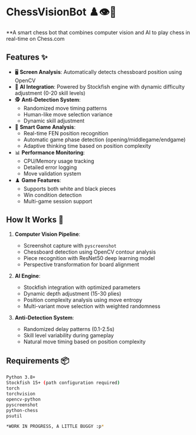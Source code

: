# ChessVisionBot ♟️👁️🤖

**A smart chess bot that combines computer vision and AI to play chess in real-time on Chess.com

## Features ✨
- 🖥️ **Screen Analysis**: Automatically detects chessboard position using OpenCV
- 🤖 **AI Integration**: Powered by Stockfish engine with dynamic difficulty adjustment (0-20 skill levels)
- 🕵️ **Anti-Detection System**: 
  - Randomized move timing patterns
  - Human-like move selection variance
  - Dynamic skill adjustment
- 🧠 **Smart Game Analysis**:
  - Real-time FEN position recognition
  - Automatic game phase detection (opening/middlegame/endgame)
  - Adaptive thinking time based on position complexity
- 📊 **Performance Monitoring**:
  - CPU/Memory usage tracking
  - Detailed error logging
  - Move validation system
- ♟️ **Game Features**:
  - Supports both white and black pieces
  - Win condition detection
  - Multi-game session support

## How It Works 🔧
1. **Computer Vision Pipeline**:
   - Screenshot capture with `pyscreenshot`
   - Chessboard detection using OpenCV contour analysis
   - Piece recognition with ResNet50 deep learning model
   - Perspective transformation for board alignment

2. **AI Engine**:
   - Stockfish integration with optimized parameters
   - Dynamic depth adjustment (15-30 plies)
   - Position complexity analysis using move entropy
   - Multi-variant move selection with weighted randomness

3. **Anti-Detection System**:
   - Randomized delay patterns (0.1-2.5s)
   - Skill level variability during gameplay
   - Natural move timing based on position complexity

## Requirements 📦
```bash
Python 3.8+
Stockfish 15+ (path configuration required)
torch
torchvision
opencv-python
pyscreenshot
python-chess
psutil

*WORK IN PROGRESS, A LITTLE BUGGY :p*
